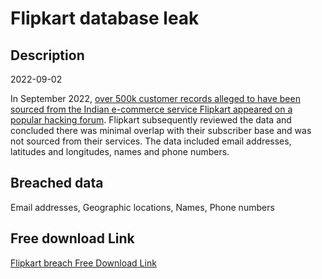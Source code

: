 # Flipkart database leak

## Description

2022-09-02

In September 2022, <a href="https://izoologic.com/region/central-asia/a-new-alleged-flipkart-data-breach-was-discovered-on-the-dark-web/" target="_blank" rel="noopener">over 500k customer records alleged to have been sourced from the Indian e-commerce service Flipkart appeared on a popular hacking forum</a>. Flipkart subsequently reviewed the data and concluded there was minimal overlap with their subscriber base and was not sourced from their services. The data included email addresses, latitudes and longitudes, names and phone numbers.

## Breached data

Email addresses, Geographic locations, Names, Phone numbers

## Free download Link

[Flipkart breach Free Download Link](https://tinyurl.com/2b2k277t)